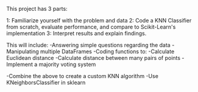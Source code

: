 This project has 3 parts:

1: Familiarize yourself with the problem and data
2: Code a KNN Classifier from scratch, evaluate performance, and compare to Scikit-Learn's implementation
3: Interpret results and explain findings.

This will include:
  -Answering simple questions regarding the data
  -Manipulating multiple DataFrames
  -Coding functions to:
    -Calculate Euclidean distance
    -Calculate distance between many pairs of points
    -Implement a majority voting system
  
  -Combine the above to create a custom KNN algorithm
  -Use KNeighborsClassifier in sklearn

